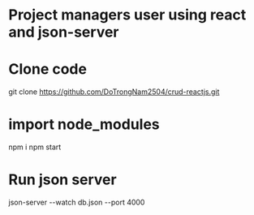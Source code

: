 # Project managers user using react and json-server 
# Clone code 
git clone https://github.com/DoTrongNam2504/crud-reactjs.git

# import node_modules
npm i 
npm start

# Run json server

json-server --watch db.json --port 4000
